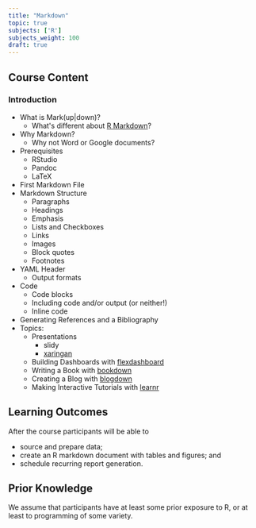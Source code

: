 ```yaml
---
title: "Markdown"
topic: true
subjects: ['R']
subjects_weight: 100
draft: true
---
```


<!--
https://github.com/rstudio/rstudio-conf/tree/master/2017/Advanced%20R%20Markdown%20-%20Yihui%20Xie
https://github.com/rstudio/rstudio-conf/tree/master/2018/Multilingual_Rmarkdown--Aaron_Berg
https://github.com/rstudio/rstudio-conf/tree/master/2018/R_Markdown_Eight_Ways--Mine_Cetinkaya_Rundel
https://github.com/rstudio-education/intro-shiny-rmarkdown
-->

## Course Content

### Introduction

- What is Mark(up|down)?
	- What's different about [R Markdown](https://github.com/rstudio/rmarkdown)?
- Why Markdown?
	- Why not Word or Google documents?
- Prerequisites
	- RStudio
	- Pandoc
	- LaTeX
- First Markdown File
- Markdown Structure
	- Paragraphs
	- Headings
	- Emphasis
	- Lists and Checkboxes
	- Links
	- Images
	- Block quotes
	- Footnotes
- YAML Header
	- Output formats
- Code
	- Code blocks
	- Including code and/or output (or neither!)
	- Inline code
- Generating References and a Bibliography
- Topics:
	- Presentations
		- slidy
		- [xaringan](https://github.com/yihui/xaringan)
	- Building Dashboards with [flexdashboard](https://github.com/rstudio/flexdashboard)
	- Writing a Book with [bookdown](https://github.com/rstudio/bookdown)
	- Creating a Blog with [blogdown](https://github.com/rstudio/blogdown)
	- Making Interactive Tutorials with [learnr](https://github.com/rstudio/learnr)

## Learning Outcomes

After the course participants will be able to

- source and prepare data;
- create an R markdown document with tables and figures; and
- schedule recurring report generation.

## Prior Knowledge

We assume that participants have at least some prior exposure to R, or at least to programming of some variety.
